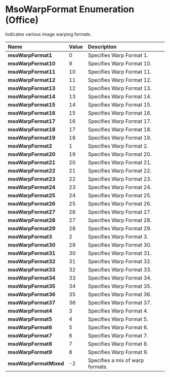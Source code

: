 
# MsoWarpFormat Enumeration (Office)

Indicates various image warping formats.



|**Name**|**Value**|**Description**|
|:-----|:-----|:-----|
| **msoWarpFormat1**|0|Specifies Warp Format 1.|
| **msoWarpFormat10**|9|Specifies Warp Format 10.|
| **msoWarpFormat11**|10|Specifies Warp Format 11.|
| **msoWarpFormat12**|11|Specifies Warp Format 12.|
| **msoWarpFormat13**|12|Specifies Warp Format 13.|
| **msoWarpFormat14**|13|Specifies Warp Format 14.|
| **msoWarpFormat15**|14|Specifies Warp Format 15.|
| **msoWarpFormat16**|15|Specifies Warp Format 16.|
| **msoWarpFormat17**|16|Specifies Warp Format 17.|
| **msoWarpFormat18**|17|Specifies Warp Format 18.|
| **msoWarpFormat19**|18|Specifies Warp Format 19.|
| **msoWarpFormat2**|1|Specifies Warp Format 2.|
| **msoWarpFormat20**|19|Specifies Warp Format 20.|
| **msoWarpFormat21**|20|Specifies Warp Format 21.|
| **msoWarpFormat22**|21|Specifies Warp Format 22.|
| **msoWarpFormat23**|22|Specifies Warp Format 23.|
| **msoWarpFormat24**|23|Specifies Warp Format 24.|
| **msoWarpFormat25**|24|Specifies Warp Format 25.|
| **msoWarpFormat26**|25|Specifies Warp Format 26.|
| **msoWarpFormat27**|26|Specifies Warp Format 27.|
| **msoWarpFormat28**|27|Specifies Warp Format 28.|
| **msoWarpFormat29**|28|Specifies Warp Format 29.|
| **msoWarpFormat3**|2|Specifies Warp Format 3.|
| **msoWarpFormat30**|29|Specifies Warp Format 30.|
| **msoWarpFormat31**|30|Specifies Warp Format 31.|
| **msoWarpFormat32**|31|Specifies Warp Format 32.|
| **msoWarpFormat33**|32|Specifies Warp Format 33.|
| **msoWarpFormat34**|33|Specifies Warp Format 34.|
| **msoWarpFormat35**|34|Specifies Warp Format 35.|
| **msoWarpFormat36**|35|Specifies Warp Format 36.|
| **msoWarpFormat37**|36|Specifies Warp Format 37.|
| **msoWarpFormat4**|3|Specifies Warp Format 4.|
| **msoWarpFormat5**|4|Specifies Warp Format 5.|
| **msoWarpFormat6**|5|Specifies Warp Format 6.|
| **msoWarpFormat7**|6|Specifies Warp Format 7.|
| **msoWarpFormat8**|7|Specifies Warp Format 8.|
| **msoWarpFormat9**|8|Specifies Warp Format 9.|
| **msoWarpFormatMixed**|-2|Specifies a mix of warp formats.|
